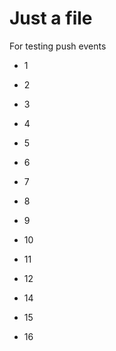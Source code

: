 Just a file
===========

For testing push events


- 1
- 2
- 3

- 4
- 5
- 6
- 7
- 8
- 9
- 10

- 11
- 12
- 14
- 15
- 16
